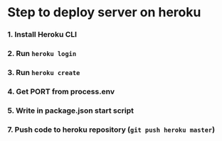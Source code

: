 # Step to deploy server on heroku

### 1. Install Heroku CLI

### 2. Run `heroku login`

### 3. Run `heroku create`

### 4. Get PORT from process.env

### 5. Write in package.json start script

### 7. Push code to heroku repository (`git push heroku master`)
